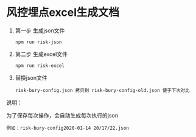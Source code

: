 

# 风控埋点excel生成文档

1. 第一步  生成json文件

   ```
   npm run risk-json
   ```

2. 第二步  生成excel文件

   ```
   npm run risk-excel
   ```

3. 替换json文件

   ```
   risk-bury-config.json 拷贝到 risk-bury-config-old.json 便于下次对比
   ```

说明：

为了保存每次操作，会自动生成每次执行的json

```
例如：risk-bury-config2020-01-14 20/17/22.json
```

